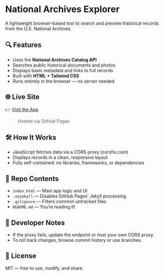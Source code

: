 # National Archives Explorer

A lightweight browser-based tool to search and preview historical records from the U.S. National Archives.

## 🔍 Features

- Uses the **National Archives Catalog API**
- Searches public historical documents and photos
- Displays basic metadata and links to full records
- Built with **HTML + Tailwind CSS**
- Runs entirely in the browser — no server needed

## 🌐 Live Site

👉 [Visit the App](https://roblem28.github.io/national-archives-explorer/)

> Hosted via GitHub Pages

## 🛠️ How It Works

- JavaScript fetches data via a CORS proxy (corsfix.com)
- Displays records in a clean, responsive layout
- Fully self-contained: no libraries, frameworks, or dependencies

## 📁 Repo Contents

- `index.html` — Main app logic and UI
- `.nojekyll` — Disables GitHub Pages’ Jekyll processing
- `.gitignore` — Filters common untracked files
- `README.md` — You’re reading it!

## 🧰 Developer Notes

- If the proxy fails, update the endpoint or host your own CORS proxy.
- To roll back changes, browse commit history or use branches.

## 📜 License

MIT — free to use, modify, and share.

